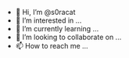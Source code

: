 - 👋 Hi, I’m @s0racat
- 👀 I’m interested in ...
- 🌱 I’m currently learning ...
- 💞️ I’m looking to collaborate on ...
- 📫 How to reach me ...

<!---
s0racat/s0racat is a ✨ special ✨ repository because its `README.md` (this file) appears on your GitHub profile.
You can click the Preview link to take a look at your changes.
--->
